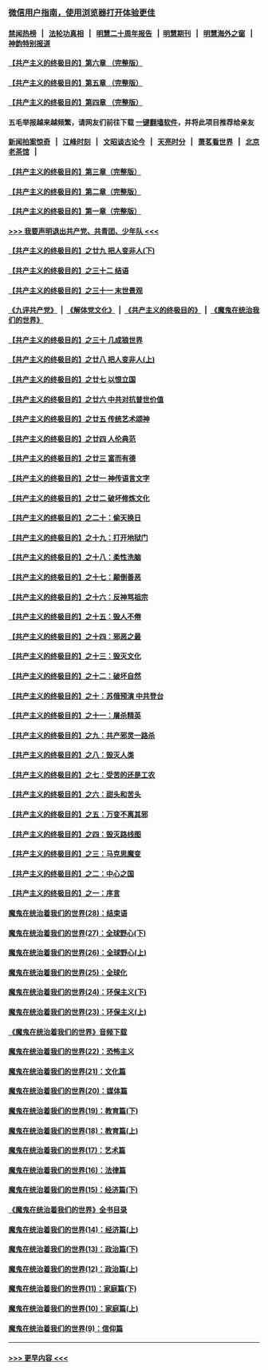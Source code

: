 ### [微信用户指南，使用浏览器打开体验更佳](https://github.com/gfw-breaker/banned-news1/blob/master/indexes/wechat-guide.md?t=0)
#### [禁闻热榜](热点新闻.md?t=0)  &nbsp;&nbsp;|&nbsp;&nbsp; [法轮功真相](https://github.com/gfw-breaker/truth/blob/master/README.md?t=0) &nbsp;&nbsp;|&nbsp;&nbsp; [明慧二十周年报告](https://github.com/gfw-breaker/mh-reports/blob/master/README.md?t=0) &nbsp;&nbsp;|&nbsp;&nbsp;[明慧期刊](https://github.com/gfw-breaker/mh-qikan) &nbsp;&nbsp;|&nbsp;&nbsp; [明慧海外之窗](https://github.com/gfw-breaker/mh-news/blob/master/README.md?t=0) &nbsp;&nbsp;|&nbsp;&nbsp; [神韵特别报道](https://github.com/gfw-breaker/mh-news/blob/master/shenyun.md?t=0)
#### [【共产主义的终极目的】第六章 （完整版）](../pages/nsc422/n11428913.md?t=02041222) 
#### [【共产主义的终极目的】第五章 （完整版）](../pages/nsc422/n11428912.md?t=02041222) 
#### [【共产主义的终极目的】第四章 （完整版）](../pages/nsc422/n11428907.md?t=02041222) 
#### 五毛举报越来越频繁，请网友们前往下载 [一键翻墙软件](https://github.com/gfw-breaker/ssr-accounts)，并将此项目推荐给亲友
#### [新闻拍案惊奇](https://github.com/gfw-breaker/banned-news1/blob/master/pages/link4.md) &nbsp;&nbsp;|&nbsp;&nbsp; [江峰时刻](https://github.com/gfw-breaker/banned-news1/blob/master/pages/link4.md) &nbsp;&nbsp;|&nbsp;&nbsp; [文昭谈古论今](https://github.com/gfw-breaker/banned-news1/blob/master/pages/link4.md) &nbsp;&nbsp;|&nbsp;&nbsp; [天亮时分](https://github.com/gfw-breaker/banned-news1/blob/master/pages/link4.md) &nbsp;&nbsp;|&nbsp;&nbsp; [萧茗看世界](https://github.com/gfw-breaker/banned-news1/blob/master/pages/link4.md) &nbsp;&nbsp;|&nbsp;&nbsp; [北京老茶馆](https://github.com/gfw-breaker/banned-news1/blob/master/pages/link4.md) &nbsp;&nbsp;|&nbsp;&nbsp; 
#### [【共产主义的终极目的】第三章（完整版）](../pages/nsc422/n11428848.md?t=02041222) 
#### [【共产主义的终极目的】第二章（完整版）](../pages/nsc422/n11428831.md?t=02041222) 
#### [【共产主义的终极目的】第一章（完整版）](../pages/nsc422/n11417651.md?t=02041222) 
#### [>>> 我要声明退出共产党、共青团、少年队 <<<](https://github.com/begood0513/goodnews/blob/master/quit/letter.md) 
#### [【共产主义的终极目的】之廿九 把人变非人(下)](../pages/nsc422/n11344140.md?t=02041222) 
#### [【共产主义的终极目的】之三十二 结语](../pages/nsc422/n11360535.md?t=02041222) 
#### [【共产主义的终极目的】之三十一 末世景观](../pages/nsc422/n11351129.md?t=02041222) 
#### [《九评共产党》](https://github.com/begood0513/9ping.md/blob/master/README.md) &nbsp;|&nbsp; [《解体党文化》](../../../../jtdwh.md/blob/master/README.md)  &nbsp;|&nbsp; [《共产主义的终极目的》](../../../../gczydzjmd.md/blob/master/README.md) &nbsp;|&nbsp; [《魔鬼在统治我们的世界》](../../../../mgztzwmdsj.md/blob/master/README.md) 
#### [【共产主义的终极目的】之三十 几成狼世界](../pages/nsc422/n11348280.md?t=02041222) 
#### [【共产主义的终极目的】之廿八 把人变非人(上)](../pages/nsc422/n11340492.md?t=02041222) 
#### [【共产主义的终极目的】之廿七 以恨立国](../pages/nsc422/n11336944.md?t=02041222) 
#### [【共产主义的终极目的】之廿六 中共对抗普世价值](../pages/nsc422/n11324785.md?t=02041222) 
#### [【共产主义的终极目的】之廿五 传统艺术颂神](../pages/nsc422/n11296396.md?t=02041222) 
#### [【共产主义的终极目的】之廿四 人伦典范](../pages/nsc422/n11296397.md?t=02041222) 
#### [【共产主义的终极目的】之廿三 富而有德](../pages/nsc422/n11283598.md?t=02041222) 
#### [【共产主义的终极目的】之廿一 神传语言文字](../pages/nsc422/n11263265.md?t=02041222) 
#### [【共产主义的终极目的】之廿二 破坏修炼文化](../pages/nsc422/n11245728.md?t=02041222) 
#### [【共产主义的终极目的】之二十：偷天换日](../pages/nsc422/n11238846.md?t=02041222) 
#### [【共产主义的终极目的】之十九：打开地狱门](../pages/nsc422/n11206376.md?t=02041222) 
#### [【共产主义的终极目的】之十八：柔性洗脑](../pages/nsc422/n11199994.md?t=02041222) 
#### [【共产主义的终极目的】之十七：颠倒善恶](../pages/nsc422/n11179782.md?t=02041222) 
#### [【共产主义的终极目的】之十六：反神骂祖宗](../pages/nsc422/n11166798.md?t=02041222) 
#### [【共产主义的终极目的】之十五：毁人不倦](../pages/nsc422/n11166792.md?t=02041222) 
#### [【共产主义的终极目的】之十四：邪恶之最](../pages/nsc422/n11150249.md?t=02041222) 
#### [【共产主义的终极目的】之十三：毁灭文化](../pages/nsc422/n11135227.md?t=02041222) 
#### [【共产主义的终极目的】之十二：破坏自然](../pages/nsc422/n11135214.md?t=02041222) 
#### [【共产主义的终极目的】之十：苏俄预演 中共登台](../pages/nsc422/n11118424.md?t=02041222) 
#### [【共产主义的终极目的】之十一：屠杀精英](../pages/nsc422/n11118442.md?t=02041222) 
#### [【共产主义的终极目的】之九：共产邪灵一路杀](../pages/nsc422/n11114139.md?t=02041222) 
#### [【共产主义的终极目的】之八：毁灭人类](../pages/nsc422/n11108503.md?t=02041222) 
#### [【共产主义的终极目的】之七：受苦的还是工农](../pages/nsc422/n11101809.md?t=02041222) 
#### [【共产主义的终极目的】之六：甜头和苦头](../pages/nsc422/n11096971.md?t=02041222) 
#### [【共产主义的终极目的】之五：万变不离其邪](../pages/nsc422/n11091285.md?t=02041222) 
#### [【共产主义的终极目的】之四：毁灭路线图](../pages/nsc422/n11086284.md?t=02041222) 
#### [【共产主义的终极目的】之三：马克思魔变](../pages/nsc422/n11061941.md?t=02041222) 
#### [【共产主义的终极目的】之二：中心之国](../pages/nsc422/n11047728.md?t=02041222) 
#### [【共产主义的终极目的】之一：序言](../pages/nsc422/n11086077.md?t=02041222) 
#### [魔鬼在统治着我们的世界(28)：结束语](../pages/nsc422/n10936246.md?t=02041222) 
#### [魔鬼在统治着我们的世界(27)：全球野心(下)](../pages/nsc422/n10928319.md?t=02041222) 
#### [魔鬼在统治着我们的世界(26)：全球野心(上)](../pages/nsc422/n10900318.md?t=02041222) 
#### [魔鬼在统治着我们的世界(25)：全球化](../pages/nsc422/n10788205.md?t=02041222) 
#### [魔鬼在统治着我们的世界(24)：环保主义(下)](../pages/nsc422/n10695307.md?t=02041222) 
#### [魔鬼在统治着我们的世界(23)：环保主义(上)](../pages/nsc422/n10688613.md?t=02041222) 
#### [《魔鬼在统治着我们的世界》音频下载](../pages/nsc422/n10635553.md?t=02041222) 
#### [魔鬼在统治着我们的世界(22)：恐怖主义](../pages/nsc422/n10614727.md?t=02041222) 
#### [魔鬼在统治着我们的世界(21)：文化篇](../pages/nsc422/n10597706.md?t=02041222) 
#### [魔鬼在统治着我们的世界(20)：媒体篇](../pages/nsc422/n10586579.md?t=02041222) 
#### [魔鬼在统治着我们的世界(19)：教育篇(下)](../pages/nsc422/n10564808.md?t=02041222) 
#### [魔鬼在统治着我们的世界(18)：教育篇(上)](../pages/nsc422/n10526970.md?t=02041222) 
#### [魔鬼在统治着我们的世界(17)：艺术篇](../pages/nsc422/n10499093.md?t=02041222) 
#### [魔鬼在统治着我们的世界(16)：法律篇](../pages/nsc422/n10485969.md?t=02041222) 
#### [魔鬼在统治着我们的世界(15)：经济篇(下)](../pages/nsc422/n10469975.md?t=02041222) 
#### [《魔鬼在统治着我们的世界》全书目录](../pages/nsc422/n10464261.md?t=02041222) 
#### [魔鬼在统治着我们的世界(14)：经济篇(上)](../pages/nsc422/n10457370.md?t=02041222) 
#### [魔鬼在统治着我们的世界(13)：政治篇(下)](../pages/nsc422/n10448270.md?t=02041222) 
#### [魔鬼在统治着我们的世界(12)：政治篇(上)](../pages/nsc422/n10444576.md?t=02041222) 
#### [魔鬼在统治着我们的世界(11)：家庭篇(下)](../pages/nsc422/n10440961.md?t=02041222) 
#### [魔鬼在统治着我们的世界(10)：家庭篇(上)](../pages/nsc422/n10435448.md?t=02041222) 
#### [魔鬼在统治着我们的世界(9)：信仰篇](../pages/nsc422/n10432159.md?t=02041222) 

----
#### [ >>> 更早内容 <<< ](../indexes/nsc422-earlier.md)
